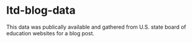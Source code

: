 # ltd-blog-data

This data was publically available and gathered from U.S. state board of education websites for a blog post.
